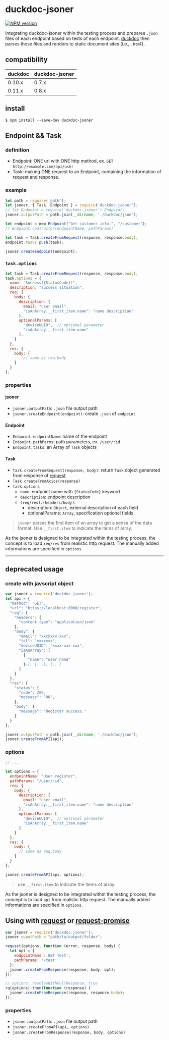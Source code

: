 # duckdoc-jsoner

[![NPM version](https://img.shields.io/npm/v/duckdoc-jsoner.svg?style=flat-square)](https://npmjs.org/package/duckdoc-jsoner)

Integrating duckdoc-jsoner within the testing process and prepares `.json` files of each endpoint based on tests of each endpoint. [duckdoc][duckdoc] then parses those files and renders to static document sites (i.e., `.html`).

## compatibility

duckdoc | duckdoc-jsoner
--- | ---
0.10.x | 0.7.x
0.11.x | 0.8.x

## install
```
$ npm install --save-dev duckdoc-jsoner
```

## Endpoint && Task

### definition

- Endpoint: ONE url with ONE http method, ex. `GET` `http://example.com/api/user`
- Task: making ONE request to an Endpoint, containing the information of request and response.

### example
```js
let path = require('path');
let jsoner, { Task, Endpoint } = require('duckdoc-jsoner');
// let Endpoint = require('duckdoc-jsoner').Endpoint;
jsoner.outputPath = path.join(__dirname, './duckdoc/json');

let endpoint = new Endpoint("Get customer info.", "/customer");
// Endpiont.contructor(endpointName, pathParams)

let task = Task.createFromRequest(response, response.body);
endpoint.tasks.push(task);

jsoner.createEndpoint(endpoint);

```

### `task.options`
```js
let task = Task.createFromRequest(response, response.body);
task.options = {
  name: "Success({StatusCode})",
  description: "success situation",
  req: {
    body: {
      description: {
        email: "user email",
        "isAnArray.__first_item.name": "name description"
      },
      optionalParams: [
        "deviceUUID",  // optional parameter
        "isAnArray.__first_item.name"
      ],
    }
  },
  res: {
    body: {
        // same as req.body
    }
  }
};
```
### properties

#### jsoner
- `jsoner.outputPath`: `.json` file output path
- `jsoner.createEndpoint(endpoint)`: create `.json` of `endpoint`

#### Endpoint
- `Endpoint.endpointName`: name of the endpoint
- `Endpoint.pathParms`: path parameters, ex. `/user/:id`
- `Endpoint.tasks`: an Array of `Task` objects

#### Task
- `Task.createFromRequest(response, body)`: return `Task` object generated from response of [request][request]
- `Task.createFromAxios(response)`
- `task.options`
	- `name`: endpoint name with `{StatusCode}` keyword
	- `description`: endpoint description
	- `(req/res).(headers/body)`:
		- description: `Object`, external description of each field
		- optionalParams: `Array`, specification optional fields

> `jsoner` parses the first item of an array to get a sense of the data format. Use `__first.item` to indicate the items of array.

As the jsoner is designed to be integrated within the testing process, the concept is to load `req/res` from realistic http request. The manually added informations are specified in `options`.

----
## deprecated usage

### create with javscript object

```javascript
var jsoner = require('duckdoc-jsoner');
let api = {
  "method": "GET",
  "url": "https://localhost:8000/register",
  "req": {
    "headers": {
      "content-type": "application/json"
    },
    "body": {
      "email": "xxx@xxx.xxx",
      "tel": "xxxxxxx",
      "deviceUUID": "xxxx-xxx-xxx",
      "isAnArray": [
        {
          "name": "user name"
        }//, {...}, {...}
      ]
    }
  },
  "res": {
    "status": {
      "code": 200,
      "message": "OK",
    },
    "body": {
      "message": "Register success."
    }
  }
};

jsoner.outputPath = path.join(__dirname, './duckdoc/json');
jsoner.createFromAPI(api);
```

### options
```javascript
// ...

let options = {
  endpointName: "User register",
  pathParams: "/user/:id",
  req: {
    body: {
      description: {
        email: "user email",
        "isAnArray.__first_item.name": "name description"
      },
      optionalParams: [
        "deviceUUID",  // optional parameter
        "isAnArray.__first_item.name"
      ]
    }
  },
  res: {
    body: {
      // same as req.body
    }
  }
};

jsoner.createFromAPI(api, options);
```

> use `__first.item` to indicate the items of array.

As the jsoner is designed to be integrated within the testing process, the concept is to load `api` from realistic http request. The manually added informations are specified in `options`.


## Using with [request][request] or [request-promise](https://www.npmjs.com/package/request-promise)

```javascript
var jsoner = require('duckdoc-jsoner');
jsoner.ouputPath = "path/to/output/folder";

request(options, function (error, response, body) {
  let opt = {
    endpointName :'GET Test', 
    pathParams: '/test'
  };
  jsoner.createFromResponse(response, body, opt);
});

// options: resolveWithFullResponse: true
rq(options).then(function (response) {
  jsoner.createFromResponse(response, response.body);
});

```

### properties
- `jsoner.outputPath`: `.json` file output path
- `jsoner.createFromAPI(api, options)`
- `jsoner.createFromResponse(response, body, options)`

[duckdoc]: https://github.com/popodidi/duckdoc
[request]: https://www.npmjs.com/package/request
[axios]: https://github.com/mzabriskie/axios